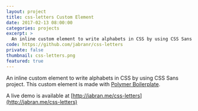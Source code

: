 ```yaml
---
layout: project
title: css-letters Custom Element
date: 2017-02-13 08:00:00
categories: projects
excerpt: >
  An inline custom element to write alphabets in CSS by using CSS Sans project.
code: https://github.com/jabranr/css-letters
private: false
thumbnail: css-letters.png
featured: true
---
```


An inline custom element to write alphabets in CSS by using CSS Sans project. This custom element is made with [Polymer Boilerplate](http://polymer-project.org).

A live demo is available at [http://jabran.me/css-letters](http://jabran.me/css-letters)